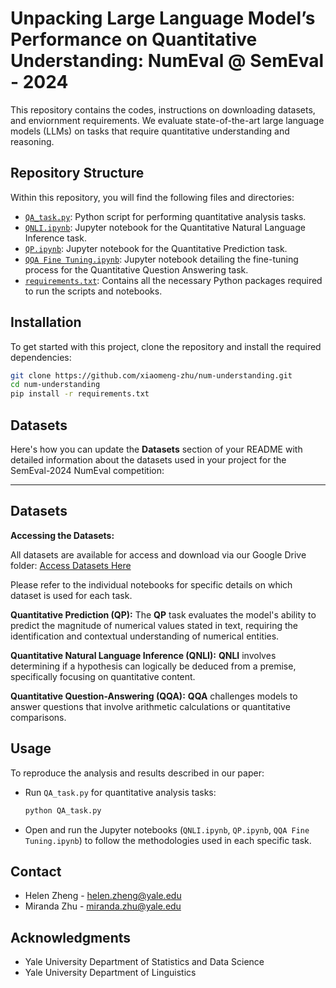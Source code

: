 # Unpacking Large Language Model’s Performance on Quantitative Understanding: NumEval @ SemEval - 2024

This repository contains the codes, instructions on downloading datasets, and enviornment requirements. We evaluate state-of-the-art large language models (LLMs) on tasks that require quantitative understanding and reasoning.

## Repository Structure

Within this repository, you will find the following files and directories:
  
  - [`QA_task.py`](https://github.com/xiaomeng-zhu/num-understanding/blob/main/QA_task.py): Python script for performing quantitative analysis tasks.
  - [`QNLI.ipynb`](https://github.com/xiaomeng-zhu/num-understanding/blob/main/QNLI.ipynb): Jupyter notebook for the Quantitative Natural Language Inference task.
  - [`QP.ipynb`](https://github.com/xiaomeng-zhu/num-understanding/blob/main/QP.ipynb): Jupyter notebook for the Quantitative Prediction task.
  - [`QQA Fine Tuning.ipynb`](https://github.com/xiaomeng-zhu/num-understanding/blob/main/QQA%20Fine%20Tuning.ipynb): Jupyter notebook detailing the fine-tuning process for the Quantitative Question Answering task.
  - [`requirements.txt`](https://github.com/xiaomeng-zhu/num-understanding/blob/main/requirements.txt): Contains all the necessary Python packages required to run the scripts and notebooks.

## Installation

To get started with this project, clone the repository and install the required dependencies:

```bash
git clone https://github.com/xiaomeng-zhu/num-understanding.git
cd num-understanding
pip install -r requirements.txt
```
## Datasets

Here's how you can update the **Datasets** section of your README with detailed information about the datasets used in your project for the SemEval-2024 NumEval competition:

---

## Datasets

**Accessing the Datasets:**

All datasets are available for access and download via our Google Drive folder:
[Access Datasets Here](https://drive.google.com/drive/folders/10uQI2BZrtzaUejtdqNU9Sp1h0H9zhLUE)

Please refer to the individual notebooks for specific details on which dataset is used for each task.

**Quantitative Prediction (QP):** The **QP** task evaluates the model's ability to predict the magnitude of numerical values stated in text, requiring the identification and contextual understanding of numerical entities.

**Quantitative Natural Language Inference (QNLI):** **QNLI** involves determining if a hypothesis can logically be deduced from a premise, specifically focusing on quantitative content.

**Quantitative Question-Answering (QQA):** **QQA** challenges models to answer questions that involve arithmetic calculations or quantitative comparisons.

## Usage

To reproduce the analysis and results described in our paper:

- Run `QA_task.py` for quantitative analysis tasks:
  ```bash
  python QA_task.py
  ```
- Open and run the Jupyter notebooks (`QNLI.ipynb`, `QP.ipynb`, `QQA Fine Tuning.ipynb`) to follow the methodologies used in each specific task.

## Contact

- Helen Zheng - helen.zheng@yale.edu
- Miranda Zhu - miranda.zhu@yale.edu

## Acknowledgments

- Yale University Department of Statistics and Data Science
- Yale University Department of Linguistics
